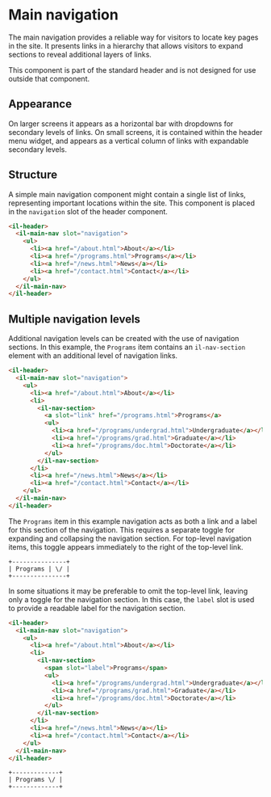 # Main navigation

The main navigation provides a reliable way for visitors to locate key pages in the site. It presents links in a hierarchy that allows visitors to expand sections to reveal additional layers of links.

This component is part of the standard header and is not designed for use outside that component.

## Appearance

On larger screens it appears as a horizontal bar with dropdowns for secondary levels of links. On small screens, it is contained within the header menu widget, and appears as a vertical column of links with expandable secondary levels.

## Structure

A simple main navigation component might contain a single list of links, representing important locations within the site. This component is placed in the `navigation` slot of the header component.

```html
<il-header>
  <il-main-nav slot="navigation">
    <ul>
      <li><a href="/about.html">About</a></li>
      <li><a href="/programs.html">Programs</a></li>
      <li><a href="/news.html">News</a></li>
      <li><a href="/contact.html">Contact</a></li>
    </ul>
  </il-main-nav>
</il-header>
```

## Multiple navigation levels

Additional navigation levels can be created with the use of navigation sections. In this example, the `Programs` item contains an `il-nav-section` element with an additional level of navigation links.

```html
<il-header>
  <il-main-nav slot="navigation">
    <ul>
      <li><a href="/about.html">About</a></li>
      <li>
        <il-nav-section>
          <a slot="link" href="/programs.html">Programs</a>
          <ul>
            <li><a href="/programs/undergrad.html">Undergraduate</a></li>
            <li><a href="/programs/grad.html">Graduate</a></li>
            <li><a href="/programs/doc.html">Doctorate</a></li>
          </ul>          
        </il-nav-section>
      </li>
      <li><a href="/news.html">News</a></li>
      <li><a href="/contact.html">Contact</a></li>
    </ul>
  </il-main-nav>
</il-header>
```

The `Programs` item in this example navigation acts as both a link and a label for this section of the navigation. This requires a separate toggle for expanding and collapsing the navigation section. For top-level navigation items, this toggle appears immediately to the right of the top-level link.

```
+---------------+
| Programs | \/ |
+---------------+
```

In some situations it may be preferable to omit the top-level link, leaving only a toggle for the navigation section. In this case, the `label` slot is used to provide a readable label for the navigation section.

```html
<il-header>
  <il-main-nav slot="navigation">
    <ul>
      <li><a href="/about.html">About</a></li>
      <li>
        <il-nav-section>
          <span slot="label">Programs</span>
          <ul>
            <li><a href="/programs/undergrad.html">Undergraduate</a></li>
            <li><a href="/programs/grad.html">Graduate</a></li>
            <li><a href="/programs/doc.html">Doctorate</a></li>
          </ul>          
        </il-nav-section>
      </li>
      <li><a href="/news.html">News</a></li>
      <li><a href="/contact.html">Contact</a></li>
    </ul>
  </il-main-nav>
</il-header>
```

```
+-------------+
| Programs \/ |
+-------------+
```
